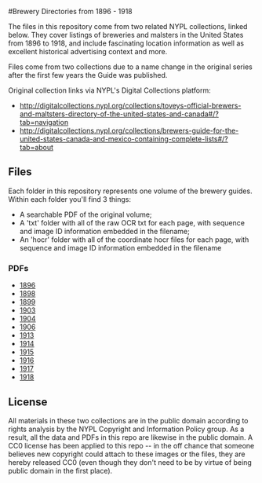 #Brewery Directories from 1896 - 1918

The files in this repository come from two related NYPL collections, linked below.
They cover listings of breweries and malsters in the United States from 1896 to 1918, and include fascinating location information as well as excellent historical advertising context and more.

Files come from two collections due to a name change in the original series after the first few years the Guide was published.

Original collection links via NYPL's Digital Collections platform: 
- http://digitalcollections.nypl.org/collections/toveys-official-brewers-and-maltsters-directory-of-the-united-states-and-canada#/?tab=navigation
- http://digitalcollections.nypl.org/collections/brewers-guide-for-the-united-states-canada-and-mexico-containing-complete-lists#/?tab=about



## Files
Each folder in this repository represents one volume of the brewery guides.
Within each folder you'll find 3 things:
- A searchable PDF of the original volume;
- A 'txt' folder with all of the raw OCR txt for each page, with sequence and image ID information embedded in the filename;
- An 'hocr' folder with all of the coordinate hocr files for each page, with sequence and image ID information embedded in the filename 

### PDFs

- [1896](https://github.com/hadro/brewery-guides/raw/master/Brewers_guide_for_the_United_States_Canada_and_Mexico_containing_complete_lists_of_brewers_maltsters_bd047d10-cf0f-0131-cc6d-58d385a7bbd0/Brewers_guide_for_the_United_States_Canada_and_Mexico_containing_complete_lists_of_brewers_maltsters_bd047d10-cf0f-0131-cc6d-58d385a7bbd0.pdf)
- [1898](https://github.com/hadro/brewery-guides/raw/master/Brewers_guide_for_the_United_States_Canada_and_Mexico_containing_complete_lists_of_brewers_maltstersc8613600-c4d6-0131-c359-58d385a7b928/Brewers_guide_for_the_United_States_Canada_and_Mexico_containing_complete_lists_of_brewers_maltstersc8613600-c4d6-0131-c359-58d385a7b928.pdf)
- [1899](https://github.com/hadro/brewery-guides/raw/master/Toveys_official_brewers_and_maltsters_directory_of_the_United_States_and_Canada_1899_13036980-d881-0131-ed0b-58d385a7b928/Toveys_official_brewers_and_maltsters_directory_of_the_United_States_and_Canada_1899_13036980-d881-0131-ed0b-58d385a7b928.pdf)
- [1903](https://github.com/hadro/brewery-guides/raw/master/Toveys_official_brewers_and_maltsters_directory_of_the_United_States_and_Canada_1903_1c3611d0-c4d5-0131-5925-58d385a7bbd0/Toveys_official_brewers_and_maltsters_directory_of_the_United_States_and_Canada_1903_1c3611d0-c4d5-0131-5925-58d385a7bbd0.pdf)
- [1904](https://github.com/hadro/brewery-guides/raw/master/Toveys_official_brewers_and_maltsters_directory_of_the_United_States_and_Canada_1904_e43210e0-d880-0131-d2d3-58d385a7b928/Toveys_official_brewers_and_maltsters_directory_of_the_United_States_and_Canada_1904_e43210e0-d880-0131-d2d3-58d385a7b928.pdf)
- [1906](https://github.com/hadro/brewery-guides/raw/master/Toveys_official_brewers_and_maltsters_directory_of_the_United_States_and_Canada_1906_e0d472a0-c99b-0131-3d2a-58d385a7bbd0/Toveys_official_brewers_and_maltsters_directory_of_the_United_States_and_Canada_1906_e0d472a0-c99b-0131-3d2a-58d385a7bbd0.pdf)
- [1913](https://github.com/hadro/brewery-guides/raw/master/Toveys_official_brewers_and_maltsters_directory_of_the_United_States_and_Canada_1913_08b2ae90-d7bd-0131-7a45-58d385a7b928/Toveys_official_brewers_and_maltsters_directory_of_the_United_States_and_Canada_1913_08b2ae90-d7bd-0131-7a45-58d385a7b928.pdf)
- [1914](https://github.com/hadro/brewery-guides/raw/master/Toveys_official_brewers_and_maltsters_directory_of_the_United_States_and_Canada_1914_4f96c920-c4d5-0131-0ccc-58d385a7bbd0/Toveys_official_brewers_and_maltsters_directory_of_the_United_States_and_Canada_1914_4f96c920-c4d5-0131-0ccc-58d385a7bbd0.pdf)
- [1915](https://github.com/hadro/brewery-guides/raw/master/Toveys_official_brewers_and_maltsters_directory_of_the_United_States_and_Canada_1915_27263780-d7bd-0131-de52-58d385a7b928/Toveys_official_brewers_and_maltsters_directory_of_the_United_States_and_Canada_1915_27263780-d7bd-0131-de52-58d385a7b928.pdf)
- [1916](https://github.com/hadro/brewery-guides/raw/master/Toveys_official_brewers_and_maltsters_directory_of_the_United_States_and_Canada_1916_4b912140-d7bd-0131-6aa8-58d385a7b928/Toveys_official_brewers_and_maltsters_directory_of_the_United_States_and_Canada_1916_4b912140-d7bd-0131-6aa8-58d385a7b928.pdf)
- [1917](https://github.com/hadro/brewery-guides/raw/master/Toveys_official_brewers_and_maltsters_directory_of_the_United_States_and_Canada_1917_5a844a20-d7bd-0131-c2cd-58d385a7b928/Toveys_official_brewers_and_maltsters_directory_of_the_United_States_and_Canada_1917_5a844a20-d7bd-0131-c2cd-58d385a7b928.pdf)
- [1918](https://github.com/hadro/brewery-guides/raw/master/Toveys_official_brewers_and_maltsters_directory_of_the_United_States_and_Canada_1918_59b1baf0-c4d5-0131-f713-58d385a7bbd0/Toveys_official_brewers_and_maltsters_directory_of_the_United_States_and_Canada_1918_59b1baf0-c4d5-0131-f713-58d385a7bbd0.pdf)



## License
All materials in these two collections are in the public domain according to rights analysis by the NYPL Copyright and Information Policy group. As a result, all the data and PDFs in this repo are likewise in the public domain. A CC0 license has been applied to this repo -- in the off chance that someone believes new copyright could attach to these images or the files, they are hereby released CC0 (even though they don't need to be by virtue of being public domain in the first place).
